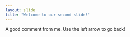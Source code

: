 ```yaml
---
layout: slide
title: "Welcome to our second slide!"
---
```

A good comment from me.
Use the left arrow to go back!
